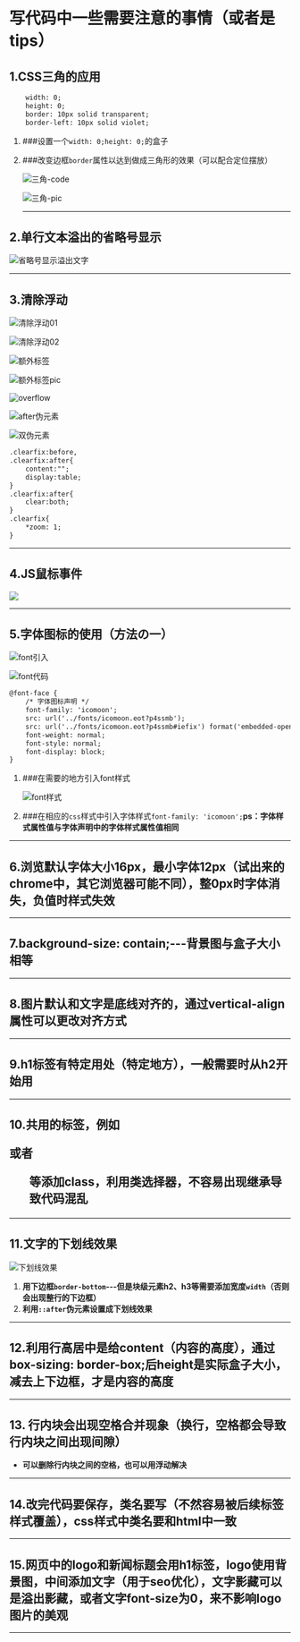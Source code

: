 # 写代码中一些需要注意的事情（或者是tips）

## 1.CSS三角的应用

```html
    width: 0;
    height: 0;
    border: 10px solid transparent;
    border-left: 10px solid violet;
```

1. ###设置一个`width: 0;height: 0;`的盒子

2. ###改变边框`border`属性以达到做成三角形的效果（可以配合定位摆放）

   ![三角-code](./image/三角-code.jpg)

   ![三角-pic](./image/三角-pic.jpg)
   
   ----
   
   

## 2.单行文本溢出的省略号显示

![省略号显示溢出文字](./image/省略号显示溢出文字.jpg)

---



## 3.清除浮动

![清除浮动01](./image/清除浮动01.jpg)

![清除浮动02](./image/清除浮动02.jpg)

![额外标签](./image/额外标签.jpg)

**<!-- 用于闭合浮动的这个新增的盒子要求必须是块级元素不能是行内 -->**

![额外标签pic](./image/额外标签pic.jpg)

![overflow](./image/overflow.jpg)

![after伪元素](./image/after伪元素.jpg)

![双伪元素](./image/双伪元素.jpg)

```html
.clearfix:before,
.clearfix:after{
	content:"";
	display:table;
}
.clearfix:after{
	clear:both;
}
.clearfix{
	*zoom: 1;
}
```

---



## 4.JS鼠标事件

![](./image/js事件.jpg)

---



## 5.字体图标的使用（方法の一）

![font引入](./image/font引入.jpg)

![font代码](./image/font代码.jpg)

```html
@font-face {
    /* 字体图标声明 */
    font-family: 'icomoon';
    src: url('../fonts/icomoon.eot?p4ssmb');
    src: url('../fonts/icomoon.eot?p4ssmb#iefix') format('embedded-opentype'), url('../fonts/icomoon.ttf?p4ssmb') format('truetype'), url('../fonts/icomoon.woff?p4ssmb') format('woff'), url('../fonts/icomoon.svg?p4ssmb#icomoon') format('svg');
    font-weight: normal;
    font-style: normal;
    font-display: block;
}
```

1. ###在需要的地方引入font样式

   ![font样式](./image/font样式.jpg)

2. ###在相应的`css`样式中引入字体样式`font-family: 'icomoon';`**ps：字体样式属性值与字体声明中的字体样式属性值相同**

---



## 6.浏览默认字体大小16px，最小字体12px（试出来的chrome中，其它浏览器可能不同），整0px时字体消失，负值时样式失效

---



## 7.background-size: contain;---背景图与盒子大小相等

---



## 8.图片默认和文字是底线对齐的，通过vertical-align属性可以更改对齐方式

---



## 9.h1标签有特定用处（特定地方），一般需要时从h2开始用

---



## 10.共用的标签，例如<p>或者<ul>等添加class，利用类选择器，不容易出现继承导致代码混乱

---



## 11.文字的下划线效果

![下划线效果](./image/下划线效果.jpg)

1. **用下边框`border-bottom`---但是块级元素h2、h3等需要添加宽度`width`（否则会出现整行的下边框）**
2.  **利用`::after`伪元素设置成下划线效果**

---



## 12.利用行高居中是给content（内容的高度），通过box-sizing: border-box;后height是实际盒子大小，减去上下边框，才是内容的高度

---



## 13. 行内块会出现空格合并现象（换行，空格都会导致行内块之间出现间隙）

- **可以删除行内块之间的空格，也可以用浮动解决**

---



## 14.改完代码要保存，类名要写（不然容易被后续标签样式覆盖），css样式中类名要和html中一致

---



## 15.网页中的logo和新闻标题会用h1标签，logo使用背景图，中间添加文字（用于seo优化），文字影藏可以是溢出影藏，或者文字font-size为0，来不影响logo图片的美观

---


